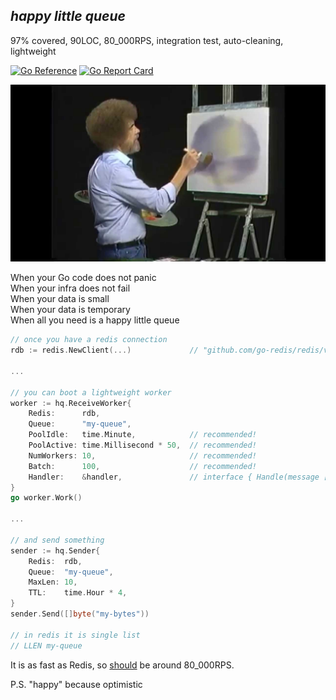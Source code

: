 ## _happy little queue_

97% covered, 90LOC, 80_000RPS, integration test, auto-cleaning, lightweight

[![Go Reference](https://pkg.go.dev/badge/github.com/nikolaydubina/hq.svg)](https://pkg.go.dev/github.com/nikolaydubina/hq)
[![Go Report Card](https://goreportcard.com/badge/github.com/nikolaydubina/hq)](https://goreportcard.com/report/github.com/nikolaydubina/hq)

![](bobross.jpg)

When your Go code does not panic  
When your infra does not fail  
When your data is small  
When your data is temporary  
When all you need is a happy little queue  

```go
// once you have a redis connection
rdb := redis.NewClient(...)             // "github.com/go-redis/redis/v8"     

...

// you can boot a lightweight worker
worker := hq.ReceiveWorker{
    Redis:      rdb,
    Queue:      "my-queue",
    PoolIdle:   time.Minute,            // recommended!
    PoolActive: time.Millisecond * 50,  // recommended! 
    NumWorkers: 10,                     // recommended!
    Batch:      100,                    // recommended!
    Handler:    &handler,               // interface { Handle(message []byte) error }
}
go worker.Work()

...

// and send something
sender := hq.Sender{
    Redis:  rdb,
    Queue:  "my-queue",
    MaxLen: 10,
    TTL:    time.Hour * 4,
}
sender.Send([]byte("my-bytes"))

// in redis it is single list
// LLEN my-queue
```

It is as fast as Redis, so [should](https://www.digitalocean.com/community/tutorials/how-to-perform-redis-benchmark-tests) be around 80_000RPS.

P.S. "happy" because optimistic
